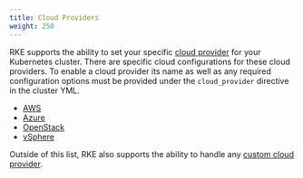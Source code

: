 ```yaml
---
title: Cloud Providers
weight: 250
---
```


RKE supports the ability to set your specific [cloud provider](https://kubernetes.io/docs/concepts/cluster-administration/cloud-providers/) for your Kubernetes cluster. There are specific cloud configurations for these cloud providers.
To enable a cloud provider its name as well as any required configuration options must be provided under the `cloud_provider` directive in the cluster YML.

* [AWS]({{<baseurl>}}/rke/latest/en/config-options/cloud-providers/aws)
* [Azure]({{<baseurl>}}/rke/latest/en/config-options/cloud-providers/azure)
* [OpenStack]({{<baseurl>}}/rke/latest/en/config-options/cloud-providers/openstack)
* [vSphere]({{<baseurl>}}/rke/latest/en/config-options/cloud-providers/vsphere)

Outside of this list, RKE also supports the ability to handle any [custom cloud provider]({{<baseurl>}}/rke/latest/en/config-options/cloud-providers/custom).
